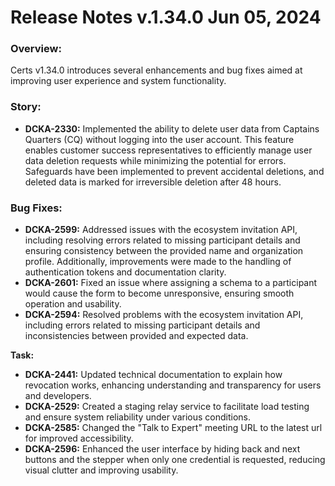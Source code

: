 # Release Notes v.1.34.0 Jun 05, 2024

### **Overview:**

Certs v1.34.0 introduces several enhancements and bug fixes aimed at improving user experience and system functionality.

### **Story:**

* **DCKA-2330:** Implemented the ability to delete user data from Captains Quarters (CQ) without logging into the user account. This feature enables customer success representatives to efficiently manage user data deletion requests while minimizing the potential for errors. Safeguards have been implemented to prevent accidental deletions, and deleted data is marked for irreversible deletion after 48 hours.

### **Bug Fixes:**

* **DCKA-2599:** Addressed issues with the ecosystem invitation API, including resolving errors related to missing participant details and ensuring consistency between the provided name and organization profile. Additionally, improvements were made to the handling of authentication tokens and documentation clarity.
* **DCKA-2601:** Fixed an issue where assigning a schema to a participant would cause the form to become unresponsive, ensuring smooth operation and usability.
* **DCKA-2594:** Resolved problems with the ecosystem invitation API, including errors related to missing participant details and inconsistencies between provided and expected data.

**Task:**

* **DCKA-2441:** Updated technical documentation to explain how revocation works, enhancing understanding and transparency for users and developers.
* **DCKA-2529:** Created a staging relay service to facilitate load testing and ensure system reliability under various conditions.
* **DCKA-2585:** Changed the "Talk to Expert" meeting URL to the latest url for improved accessibility.
* **DCKA-2596:** Enhanced the user interface by hiding back and next buttons and the stepper when only one credential is requested, reducing visual clutter and improving usability.

